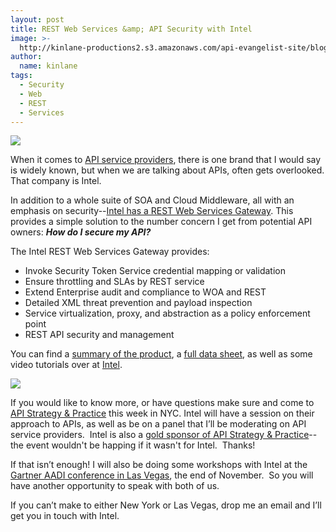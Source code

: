 ```yaml
---
layout: post
title: REST Web Services &amp; API Security with Intel
image: >-
  http://kinlane-productions2.s3.amazonaws.com/api-evangelist-site/blog/Intel-IESG-Logo.png
author:
  name: kinlane
tags:
  - Security
  - Web
  - REST
  - Services
---
```

[![](https://s3.amazonaws.com/kinlane-productions2/api-service-providers/intel/Intel-IESG-Logo.png)](http://cloudsecurity.intel.com/solutions/rest-web-services-api-security "REST Web Services & API Security")

When it comes to [API service providers](http://apievangelist.com/2012/06/15/api-service-provider-roundup-for-2012/ "API Service Providers"), there is one brand that I would say is widely known, but when we are talking about APIs, often gets overlooked. That company is Intel.

In addition to a whole suite of SOA and Cloud Middleware, all with an emphasis on security--[Intel has a REST Web Services Gateway](http://cloudsecurity.intel.com/solutions/rest-web-services-api-security "REST Web Services & API Security"). This provides a simple solution to the number concern I get from potential API owners: **_How do I secure my API?_**

The Intel REST Web Services Gateway provides:

*   Invoke Security Token Service credential mapping or validation
*   Ensure throttling and SLAs by REST service
*   Extend Enterprise audit and compliance to WOA and REST
*   Detailed XML threat prevention and payload inspection
*   Service virtualization, proxy, and abstraction as a policy enforcement point
*   REST API security and management

You can find a [summary of the product](http://cloudsecurity.intel.com/white-papers/enterprise-security-for-rest-soap/), a [full data sheet](http://cloudsecurity.intel.com/data-sheets/expressway-service-gateway/), as well as some video tutorials over at [Intel](http://cloudsecurity.intel.com/solutions/rest-web-services-api-security).

[![](https://s3.amazonaws.com/kinlane-productions2/api-service-providers/intel/intel-rest-security.gif)](http://cloudsecurity.intel.com/solutions/rest-web-services-api-security "REST Web Services & API Security")

If you would like to know more, or have questions make sure and come to [API Strategy & Practice](http://www.apistrategyconference.com/) this week in NYC. Intel will have a session on their approach to APIs, as well as be on a panel that I’ll be moderating on API service providers.  Intel is also a [gold sponsor of API Strategy & Practice](http://www.apistrategyconference.com/sponsors.php)\--the event wouldn't be happing if it wasn't for Intel.  Thanks!

If that isn’t enough! I will also be doing some workshops with Intel at the [Gartner AADI conference in Las Vegas](http://www.gartner.com/technology/summits/na/applications/), the end of November.  So you will have another opportunity to speak with both of us.

If you can’t make to either New York or Las Vegas, drop me an email and I’ll get you in touch with Intel.